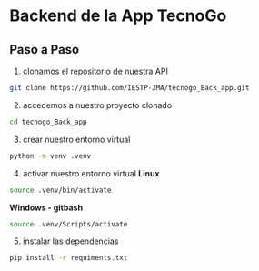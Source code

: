 # Backend de la App TecnoGo
## Paso a Paso
1. clonamos el repositorio de nuestra API
```bash
git clone https://github.com/IESTP-JMA/tecnogo_Back_app.git
```
2. accedemos a nuestro proyecto clonado
```bash
cd tecnogo_Back_app
```
3. crear nuestro entorno virtual
```bash
python -m venv .venv
```
4. activar nuestro entorno virtual
**Linux**
```bash
source .venv/bin/activate
```
**Windows - gitbash**
```bash
source .venv/Scripts/activate
```
5. instalar las dependencias
```bash
pip install -r requiments.txt
```
